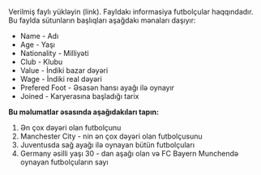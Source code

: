 Verilmiş faylı yükləyin (link). Fayldakı informasiya futbolçular haqqındadır.
Bu faylda sütunların başlıqları aşağdakı mənaları daşıyır:

 - Name - Adı
 - Age - Yaşı
 - Nationality - Milliyəti
 - Club - Klubu
 - Value - İndiki bazar dəyəri
 - Wage - İndiki real dəyəri
 - Prefered Foot - Əsasən hansı ayağı ilə oynayır
 - Joined - Karyerasına başladığı tarix

**Bu məlumatlar əsasında aşağıdakıları tapın:**

1. Ən çox dəyəri olan futbolçunu
2. Manchester City - nin ən çox dəyəri olan futbolçusunu
3. Juventusda sağ ayağı ilə oynayan bütün futbolçuları
4. Germany əsilli yaşı 30 - dan aşağı olan və FC Bayern Munchendə oynayan futbolçuların sayı
